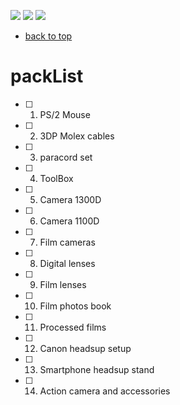 [![](https://img.shields.io/badge/organization-nikoschalikias-blue.svg)](https://github.com/nikoschalikias) 
[![](https://img.shields.io/badge/remote-cork--athens--june2022-green.svg)](https://github.com/nikoschalikias/cork-athens-june2022) 
[![](https://img.shields.io/badge/local-F:\prj\travel\cork--athens--june2022-orange.svg)]() 


* [back to top](./README.md)

# packList

- [ ] 1. PS/2 Mouse
- [ ] 2. 3DP Molex cables
- [ ] 3. paracord set
- [ ] 4. ToolBox
- [ ] 5. Camera 1300D
- [ ] 6. Camera 1100D
- [ ] 7. Film cameras
- [ ] 8. Digital lenses
- [ ] 9. Film lenses
- [ ] 10. Film photos book
- [ ] 11. Processed films
- [ ] 12. Canon headsup setup
- [ ] 13. Smartphone headsup stand
- [ ] 14. Action camera and accessories



 